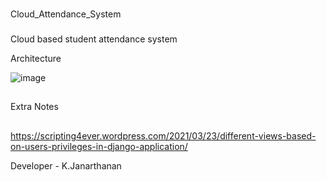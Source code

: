###
Cloud_Attendance_System
###
Cloud based student attendance system

Architecture

![image](https://github.com/user-attachments/assets/e5a54342-746f-457b-83e3-9d1d4eae55c8)

##
Extra Notes
##

https://scripting4ever.wordpress.com/2021/03/23/different-views-based-on-users-privileges-in-django-application/

Developer - K.Janarthanan

